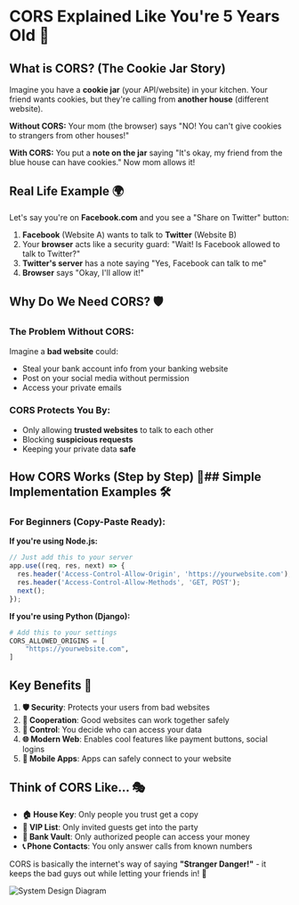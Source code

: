# CORS Explained Like You're 5 Years Old 🍪

## What is CORS? (The Cookie Jar Story)

Imagine you have a **cookie jar** (your API/website) in your kitchen. Your friend wants cookies, but they're calling from **another house** (different website).

**Without CORS:** Your mom (the browser) says "NO! You can't give cookies to strangers from other houses!"

**With CORS:** You put a **note on the jar** saying "It's okay, my friend from the blue house can have cookies." Now mom allows it!

## Real Life Example 🌍

Let's say you're on **Facebook.com** and you see a "Share on Twitter" button:

1. **Facebook** (Website A) wants to talk to **Twitter** (Website B)
2. Your **browser** acts like a security guard: "Wait! Is Facebook allowed to talk to Twitter?"
3. **Twitter's server** has a note saying "Yes, Facebook can talk to me"
4. **Browser** says "Okay, I'll allow it!"

## Why Do We Need CORS? 🛡️

### The Problem Without CORS:
Imagine a **bad website** could:
- Steal your bank account info from your banking website
- Post on your social media without permission
- Access your private emails

### CORS Protects You By:
- Only allowing **trusted websites** to talk to each other
- Blocking **suspicious requests**
- Keeping your private data **safe**

## How CORS Works (Step by Step) 🔄## Simple Implementation Examples 🛠️

### For Beginners (Copy-Paste Ready):

**If you're using Node.js:**
```javascript
// Just add this to your server
app.use((req, res, next) => {
  res.header('Access-Control-Allow-Origin', 'https://yourwebsite.com');
  res.header('Access-Control-Allow-Methods', 'GET, POST');
  next();
});
```

**If you're using Python (Django):**
```python
# Add this to your settings
CORS_ALLOWED_ORIGINS = [
    "https://yourwebsite.com",
]
```

## Key Benefits 🎁

1. **🛡️ Security**: Protects your users from bad websites
2. **🤝 Cooperation**: Good websites can work together safely  
3. **🎯 Control**: You decide who can access your data
4. **🌐 Modern Web**: Enables cool features like payment buttons, social logins
5. **📱 Mobile Apps**: Apps can safely connect to your website

## Think of CORS Like... 🎭

- **🏠 House Key**: Only people you trust get a copy
- **🎪 VIP List**: Only invited guests get into the party  
- **🏦 Bank Vault**: Only authorized people can access your money
- **📞 Phone Contacts**: You only answer calls from known numbers

CORS is basically the internet's way of saying **"Stranger Danger!"** - it keeps the bad guys out while letting your friends in! 🎉

![System Design Diagram](Web/Cors-architecture.png)
